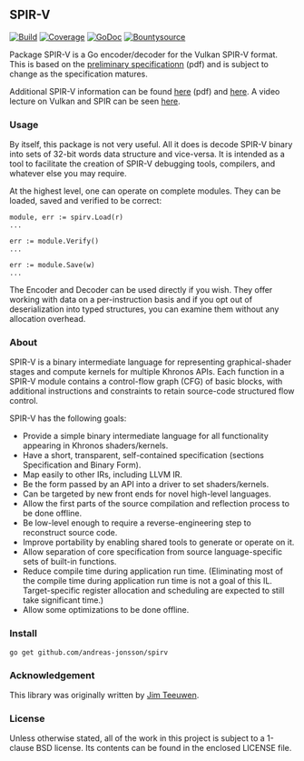 ## SPIR-V

[![Build](https://drone.io/github.com/andreas-jonsson/spirv/status.png)](https://drone.io/github.com/andreas-jonsson/spirv/latest)
[![Coverage](https://coveralls.io/repos/github/andreas-jonsson/spirv/badge.svg?branch=master)](https://coveralls.io/github/andreas-jonsson/spirv?branch=master)
[![GoDoc](https://img.shields.io/badge/godoc-reference-blue.svg)](https://godoc.org/github.com/andreas-jonsson/spirv)
[![Bountysource](https://api.bountysource.com/badge/team?team_id=130721&amp;style=bounties_received)](https://www.bountysource.com/teams/go-spir-v/bounties)

Package SPIR-V is a Go encoder/decoder for the Vulkan SPIR-V format.
This is based on the [preliminary specificationn][1] (pdf) and is subject to
change as the specification matures.

Additional SPIR-V information can be found [here][2] (pdf) and [here][3].
A video lecture on Vulkan and SPIR can be seen [here][4].

[1]: https://www.khronos.org/registry/spir-v/specs/1.0/SPIRV.pdf
[2]: https://www.khronos.org/registry/spir-v/
[3]: https://www.khronos.org/spir/
[4]: https://www.youtube.com/watch?v=qKbtrVEhaw8


### Usage

By itself, this package is not very useful. All it does is decode SPIR-V
binary into sets of 32-bit words data structure and vice-versa. It is intended
as a tool to facilitate the creation of SPIR-V debugging tools, compilers,
and whatever else you may require.

At the highest level, one can operate on complete modules.
They can be loaded, saved and verified to be correct:

	module, err := spirv.Load(r)
	...

	err := module.Verify()
	...

	err := module.Save(w)
	...

The Encoder and Decoder can be used directly if you wish. They offer working
with data on a per-instruction basis and if you opt out of deserialization into
typed structures, you can examine them without any allocation overhead.


### About

SPIR-V is a binary intermediate language for representing graphical-shader
stages and compute kernels for multiple Khronos APIs. Each function in a SPIR-V
module contains a control-flow graph (CFG) of basic blocks, with additional
instructions and constraints to retain source-code structured flow control.

SPIR-V has the following goals:

* Provide a simple binary intermediate language for all functionality appearing in Khronos shaders/kernels.
* Have a short, transparent, self-contained specification (sections Specification and Binary Form).
* Map easily to other IRs, including LLVM IR.
* Be the form passed by an API into a driver to set shaders/kernels.
* Can be targeted by new front ends for novel high-level languages.
* Allow the first parts of the source compilation and reflection process to be done offline.
* Be low-level enough to require a reverse-engineering step to reconstruct source code.
* Improve portability by enabling shared tools to generate or operate on it.
* Allow separation of core specification from source language-specific sets of built-in functions.
* Reduce compile time during application run time. (Eliminating most of the compile time during application run time is not a goal of this IL. Target-specific register allocation and scheduling are expected to still take significant time.)
* Allow some optimizations to be done offline.


### Install

    go get github.com/andreas-jonsson/spirv
    
    
### Acknowledgement

This library was originally written by [Jim Teeuwen](https://github.com/jteeuwen).


### License

Unless otherwise stated, all of the work in this project is subject to a
1-clause BSD license. Its contents can be found in the enclosed LICENSE file.
